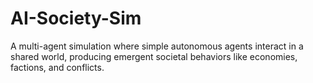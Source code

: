 # AI-Society-Sim
A multi-agent simulation where simple autonomous agents interact in a shared world, producing emergent societal behaviors like economies, factions, and conflicts. 
